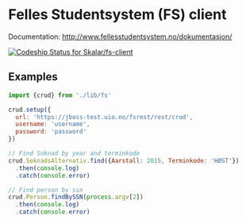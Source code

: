 # Felles Studentsystem (FS) client

Documentation: http://www.fellesstudentsystem.no/dokumentasjon/

[ ![Codeship Status for Skalar/fs-client](https://codeship.com/projects/78ffc700-9b64-0133-f631-66e8ff02f31d/status?branch=master)](https://codeship.com/projects/126761)

## Examples

```javascript
import {crud} from './lib/fs'

crud.setup({
  url: 'https://jboss-test.uio.no/fsrest/rest/crud',
  username: 'username',
  password: 'password'
})

// Find Soknad by year and terminkode
crud.SoknadsAlternativ.find({Aarstall: 2015, Terminkode: 'HØST'})
  .then(console.log)
  .catch(console.error)

// Find person by ssn
crud.Person.findBySSN(process.argv[2])
  .then(console.log)
  .catch(console.error)
```
